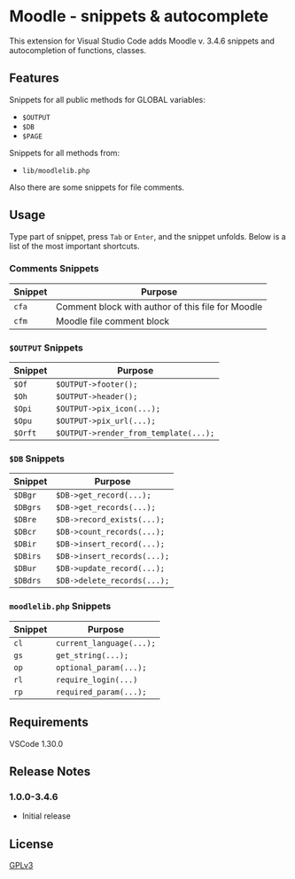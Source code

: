 # Moodle - snippets & autocomplete

This extension for Visual Studio Code adds Moodle v. 3.4.6 snippets and autocompletion of functions, classes.

## Features

Snippets for all public methods for GLOBAL variables:

- `$OUTPUT`
- `$DB`
- `$PAGE`

Snippets for all methods from:

- `lib/moodlelib.php`

Also there are some snippets for file comments.

## Usage

Type part of snippet, press `Tab` or `Enter`, and the snippet unfolds. Below is a list of the most important shortcuts.

### Comments Snippets

| Snippet | Purpose                                           |
| ------- | ------------------------------------------------- |
| `cfa`   | Comment block with author of this file for Moodle |
| `cfm`   | Moodle file comment block                         |

### `$OUTPUT` Snippets

| Snippet | Purpose                               |
| ------- | ------------------------------------- |
| `$Of`   | `$OUTPUT->footer();`                  |
| `$Oh`   | `$OUTPUT->header();`                  |
| `$Opi`  | `$OUTPUT->pix_icon(...);`             |
| `$Opu`  | `$OUTPUT->pix_url(...);`              |
| `$Orft` | `$OUTPUT->render_from_template(...);` |

### `$DB` Snippets

| Snippet  | Purpose                     |
| -------- | --------------------------- |
| `$DBgr`  | `$DB->get_record(...);`     |
| `$DBgrs` | `$DB->get_records(...);`    |
| `$DBre`  | `$DB->record_exists(...);`  |
| `$DBcr`  | `$DB->count_records(...);`  |
| `$DBir`  | `$DB->insert_record(...);`  |
| `$DBirs` | `$DB->insert_records(...);` |
| `$DBur`  | `$DB->update_record(...);`  |
| `$DBdrs` | `$DB->delete_records(...);` |

### `moodlelib.php` Snippets

| Snippet | Purpose                  |
| ------- | ------------------------ |
| `cl`    | `current_language(...);` |
| `gs`    | `get_string(...);`       |
| `op`    | `optional_param(...);`   |
| `rl`    | `require_login(...)`     |
| `rp`    | `required_param(...);`   |

## Requirements

VSCode 1.30.0

## Release Notes

### 1.0.0-3.4.6

- Initial release

## License

[GPLv3](./LICENSE)
